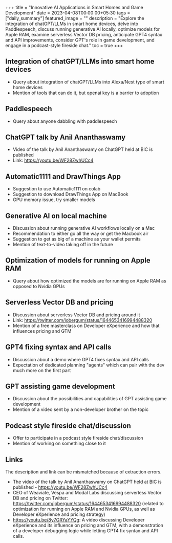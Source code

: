 +++
title =  "Innovative AI Applications in Smart Homes and Game Development"
date = 2023-04-08T00:00:00+05:30
tags = ["daily_summary"]
featured_image = ""
description = "Explore the integration of chatGPT/LLMs in smart home devices, delve into Paddlespeech, discuss running generative AI locally, optimize models for Apple RAM, examine serverless Vector DB pricing, anticipate GPT4 syntax and API improvements, consider GPT's role in game development, and engage in a podcast-style fireside chat."
toc = true
+++

## Integration of chatGPT/LLMs into smart home devices
- Query about integration of chatGPT/LLMs into Alexa/Nest type of smart home devices
- Mention of tools that can do it, but openai key is a barrier to adoption

## Paddlespeech
- Query about anyone dabbling with paddlespeech

## ChatGPT talk by Anil Ananthaswamy
- Video of the talk by Anil Ananthaswamy on ChatGPT held at BIC is published
- Link: https://youtu.be/WF28ZwhUCc4

## Automatic1111 and DrawThings App
- Suggestion to use Automatic1111 on colab
- Suggestion to download DrawThings App on MacBook
- GPU memory issue, try smaller models

## Generative AI on local machine
- Discussion about running generative AI workflows locally on a Mac
- Recommendation to either go all the way or get the Macbook air
- Suggestion to get as big of a machine as your wallet permits
- Mention of text-to-video taking off in the future

## Optimization of models for running on Apple RAM
- Query about how optimized the models are for running on Apple RAM as opposed to Nvidia GPUs

## Serverless Vector DB and pricing
- Discussion about serverless Vector DB and pricing around it
- Link: https://twitter.com/jobergum/status/1644653416994488320
- Mention of a free masterclass on Developer eXperience and how that influences pricing and GTM

## GPT4 fixing syntax and API calls
- Discussion about a demo where GPT4 fixes syntax and API calls
- Expectation of dedicated planning "agents" which can pair with the dev much more on the first part

## GPT assisting game development
- Discussion about the possibilities and capabilities of GPT assisting game development
- Mention of a video sent by a non-developer brother on the topic

## Podcast style fireside chat/discussion
- Offer to participate in a podcast style fireside chat/discussion
- Mention of working on something close to it

## Links
The description and link can be mismatched because of extraction errors.

- The video of the talk by Anil Ananthaswamy on ChatGPT held at BIC is published - https://youtu.be/WF28ZwhUCc4
- CEO of Weaviate, Vespa and Modal Labs discussing serverless Vector DB and pricing on Twitter: https://twitter.com/jobergum/status/1644653416994488320 (related to optimization for running on Apple RAM and Nvidia GPUs, as well as Developer eXperience and pricing strategy)
- https://youtu.be/8y7GRYaYYQg: A video discussing Developer eXperience and its influence on pricing and GTM, with a demonstration of a developer debugging logic while letting GPT4 fix syntax and API calls.